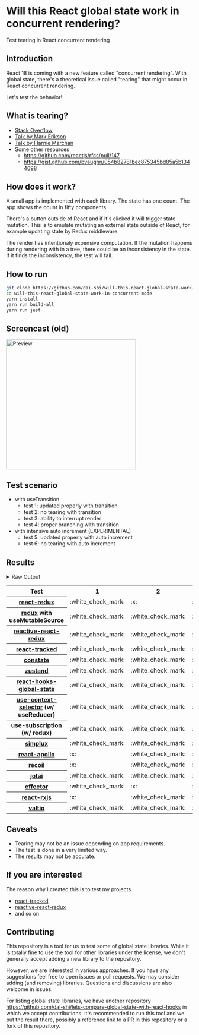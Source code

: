 # Will this React global state work in concurrent rendering?

Test tearing in React concurrent rendering

## Introduction

React 18 is coming with a new feature called "concurrent rendering".
With global state, there's a theoretical issue called "tearing"
that might occur in React concurrent rendering.

Let's test the behavior!

## What is tearing?

- [Stack Overflow](https://stackoverflow.com/questions/54891675/what-is-tearing-in-the-context-of-the-react-redux)
- [Talk by Mark Erikson](https://www.youtube.com/watch?v=yOZ4Ml9LlWE&t=933s)
- [Talk by Flarnie Marchan](https://www.youtube.com/watch?v=V1Ly-8Z1wQA&t=1079s)
- Some other resources
  - https://github.com/reactjs/rfcs/pull/147
  - https://gist.github.com/bvaughn/054b82781bec875345bd85a5b1344698

## How does it work?

A small app is implemented with each library.
The state has one count.
The app shows the count in fifty components.

There's a button outside of React and
if it's clicked it will trigger state mutation.
This is to emulate mutating an external state outside of React,
for example updating state by Redux middleware.

The render has intentionaly expensive computation.
If the mutation happens during rendering with in a tree,
there could be an inconsistency in the state.
If it finds the inconsistency, the test will fail.

## How to run

```bash
git clone https://github.com/dai-shi/will-this-react-global-state-work-in-concurrent-mode.git
cd will-this-react-global-state-work-in-concurrent-mode
yarn install
yarn run build-all
yarn run jest
```

## Screencast (old)

<img src="https://user-images.githubusercontent.com/490574/61502196-ce109200-aa0d-11e9-9efc-6203545d367c.gif" alt="Preview" width="350" />

## Test scenario

- with useTransition
  - test 1: updated properly with transition
  - test 2: no tearing with transition
  - test 3: ability to interrupt render
  - test 4: proper branching with transition
- with intensive auto increment (EXPERIMENTAL)
  - test 5: updated properly with auto increment
  - test 6: no tearing with auto increment

## Results

<details>
<summary>Raw Output</summary>

```
  react-redux
    with useTransition
      ✓ test 1: updated properly with transition (2729 ms)
      ✕ test 2: no tearing with transition (52 ms)
      ✓ test 3: ability to interrupt render
      ✕ test 4: proper branching with transition (7164 ms)
    with intensive auto increment
      ✓ test 5: updated properly with auto increment (2260 ms)
      ✕ test 6: no tearing with auto increment (1 ms)
  redux-use-mutable-source
    with useTransition
      ✓ test 1: updated properly with transition (2741 ms)
      ✓ test 2: no tearing with transition (122 ms)
      ✓ test 3: ability to interrupt render
      ✕ test 4: proper branching with transition (7536 ms)
    with intensive auto increment
      ✓ test 5: updated properly with auto increment (2257 ms)
      ✕ test 6: no tearing with auto increment (1 ms)
  reactive-react-redux
    with useTransition
      ✓ test 1: updated properly with transition (2718 ms)
      ✓ test 2: no tearing with transition (121 ms)
      ✓ test 3: ability to interrupt render
      ✕ test 4: proper branching with transition (7535 ms)
    with intensive auto increment
      ✓ test 5: updated properly with auto increment (2241 ms)
      ✕ test 6: no tearing with auto increment (1 ms)
  react-tracked
    with useTransition
      ✓ test 1: updated properly with transition (3585 ms)
      ✓ test 2: no tearing with transition (25 ms)
      ✓ test 3: ability to interrupt render (1 ms)
      ✓ test 4: proper branching with transition (5430 ms)
    with intensive auto increment
      ✓ test 5: updated properly with auto increment (6174 ms)
      ✓ test 6: no tearing with auto increment
  constate
    with useTransition
      ✓ test 1: updated properly with transition (2749 ms)
      ✓ test 2: no tearing with transition (48 ms)
      ✓ test 3: ability to interrupt render
      ✓ test 4: proper branching with transition (3415 ms)
    with intensive auto increment
      ✓ test 5: updated properly with auto increment (4040 ms)
      ✓ test 6: no tearing with auto increment (1 ms)
  zustand
    with useTransition
      ✓ test 1: updated properly with transition (3580 ms)
      ✓ test 2: no tearing with transition (121 ms)
      ✓ test 3: ability to interrupt render
      ✕ test 4: proper branching with transition (7518 ms)
    with intensive auto increment
      ✕ test 5: updated properly with auto increment (13232 ms)
      ✕ test 6: no tearing with auto increment (5 ms)
  react-hooks-global-state
    with useTransition
      ✓ test 1: updated properly with transition (3467 ms)
      ✓ test 2: no tearing with transition (28 ms)
      ✓ test 3: ability to interrupt render
      ✕ test 4: proper branching with transition (7208 ms)
    with intensive auto increment
      ✕ test 5: updated properly with auto increment (13235 ms)
      ✕ test 6: no tearing with auto increment (19 ms)
  use-context-selector
    with useTransition
      ✓ test 1: updated properly with transition (3586 ms)
      ✓ test 2: no tearing with transition (38 ms)
      ✓ test 3: ability to interrupt render (1 ms)
      ✓ test 4: proper branching with transition (5427 ms)
    with intensive auto increment
      ✓ test 5: updated properly with auto increment (6172 ms)
      ✓ test 6: no tearing with auto increment (1 ms)
  use-subscription
    with useTransition
      ✓ test 1: updated properly with transition (3529 ms)
      ✓ test 2: no tearing with transition (121 ms)
      ✓ test 3: ability to interrupt render
      ✕ test 4: proper branching with transition (7534 ms)
    with intensive auto increment
      ✕ test 5: updated properly with auto increment (13238 ms)
      ✕ test 6: no tearing with auto increment (12 ms)
  react-state
    with useTransition
      ✓ test 1: updated properly with transition (2777 ms)
      ✓ test 2: no tearing with transition (61 ms)
      ✓ test 3: ability to interrupt render (1 ms)
      ✓ test 4: proper branching with transition (3392 ms)
    with intensive auto increment
      ✓ test 5: updated properly with auto increment (4023 ms)
      ✓ test 6: no tearing with auto increment (1 ms)
  simplux
    with useTransition
      ✓ test 1: updated properly with transition (2833 ms)
      ✓ test 2: no tearing with transition (50 ms)
      ✓ test 3: ability to interrupt render
      ✕ test 4: proper branching with transition (7376 ms)
    with intensive auto increment
      ✓ test 5: updated properly with auto increment (4143 ms)
      ✓ test 6: no tearing with auto increment
  react-apollo
    with useTransition
      ✕ test 1: updated properly with transition (6027 ms)
      ✓ test 2: no tearing with transition (59 ms)
      ✕ test 3: ability to interrupt render (2 ms)
      ✕ test 4: proper branching with transition (4606 ms)
    with intensive auto increment
      ✓ test 5: updated properly with auto increment (3096 ms)
      ✓ test 6: no tearing with auto increment (1 ms)
  recoil
    with useTransition
      ✕ test 1: updated properly with transition (8594 ms)
      ✓ test 2: no tearing with transition (54 ms)
      ✕ test 3: ability to interrupt render (2 ms)
      ✕ test 4: proper branching with transition (6335 ms)
    with intensive auto increment
      ✓ test 5: updated properly with auto increment (4084 ms)
      ✓ test 6: no tearing with auto increment (1 ms)
  jotai
    with useTransition
      ✓ test 1: updated properly with transition (3588 ms)
      ✓ test 2: no tearing with transition (122 ms)
      ✓ test 3: ability to interrupt render
      ✕ test 4: proper branching with transition (7554 ms)
    with intensive auto increment
      ✕ test 5: updated properly with auto increment (13266 ms)
      ✕ test 6: no tearing with auto increment (4 ms)
  effector
    with useTransition
      ✓ test 1: updated properly with transition (2730 ms)
      ✕ test 2: no tearing with transition (51 ms)
      ✓ test 3: ability to interrupt render (1 ms)
      ✕ test 4: proper branching with transition (7219 ms)
    with intensive auto increment
      ✓ test 5: updated properly with auto increment (2246 ms)
      ✕ test 6: no tearing with auto increment (1 ms)
  react-rxjs
    with useTransition
      ✕ test 1: updated properly with transition (6019 ms)
      ✓ test 2: no tearing with transition (53 ms)
      ✕ test 3: ability to interrupt render (1 ms)
      ✕ test 4: proper branching with transition (4583 ms)
    with intensive auto increment
      ✓ test 5: updated properly with auto increment (3050 ms)
      ✓ test 6: no tearing with auto increment (2 ms)
  valtio
    with useTransition
      ✓ test 1: updated properly with transition (3509 ms)
      ✓ test 2: no tearing with transition (23 ms)
      ✓ test 3: ability to interrupt render
      ✕ test 4: proper branching with transition (7221 ms)
    with intensive auto increment
      ✕ test 5: updated properly with auto increment (13274 ms)
      ✕ test 6: no tearing with auto increment (2 ms)
```

</details>

<table>
  <tr>
    <th>Test</th>
    <th>1</th>
    <th>2</th>
    <th>3</th>
    <th>4</th>
    <th>5</th>
    <th>6</th>
  </tr>

  <tr>
    <th><a href="https://react-redux.js.org">react-redux</a></th>
    <td>:white_check_mark:</td>
    <td>:x:</td>
    <td>:white_check_mark:</td>
    <td>:x:</td>
    <td>:white_check_mark:</td>
    <td>:x:</td>
  </tr>

  <tr>
    <th><a href="https://redux.js.org">redux</a> with useMutableSource</th>
    <td>:white_check_mark:</td>
    <td>:white_check_mark:</td>
    <td>:white_check_mark:</td>
    <td>:x:</td>
    <td>:white_check_mark:</td>
    <td>:x:</td>
  </tr>

  <tr>
    <th><a href="https://github.com/dai-shi/reactive-react-redux">reactive-react-redux</a></th>
    <td>:white_check_mark:</td>
    <td>:white_check_mark:</td>
    <td>:white_check_mark:</td>
    <td>:x:</td>
    <td>:white_check_mark:</td>
    <td>:x:</td>
  </tr>

  <tr>
    <th><a href="https://react-tracked.js.org">react-tracked</a></th>
    <td>:white_check_mark:</td>
    <td>:white_check_mark:</td>
    <td>:white_check_mark:</td>
    <td>:white_check_mark:</td>
    <td>:white_check_mark:</td>
    <td>:white_check_mark:</td>
  </tr>

  <tr>
    <th><a href="https://github.com/diegohaz/constate">constate</a></th>
    <td>:white_check_mark:</td>
    <td>:white_check_mark:</td>
    <td>:white_check_mark:</td>
    <td>:white_check_mark:</td>
    <td>:white_check_mark:</td>
    <td>:white_check_mark:</td>
  </tr>

  <tr>
    <th><a href="https://github.com/pmndrs/zustand">zustand</a></th>
    <td>:white_check_mark:</td>
    <td>:white_check_mark:</td>
    <td>:white_check_mark:</td>
    <td>:x:</td>
    <td>:x:</td>
    <td>:x:</td>
  </tr>

  <tr>
    <th><a href="https://github.com/dai-shi/react-hooks-global-state">react-hooks-global-state</a></th>
    <td>:white_check_mark:</td>
    <td>:white_check_mark:</td>
    <td>:white_check_mark:</td>
    <td>:x:</td>
    <td>:x:</td>
    <td>:x:</td>
  </tr>

  <tr>
    <th><a href="https://github.com/dai-shi/use-context-selector">use-context-selector</a> (w/ useReducer)</th>
    <td>:white_check_mark:</td>
    <td>:white_check_mark:</td>
    <td>:white_check_mark:</td>
    <td>:white_check_mark:</td>
    <td>:white_check_mark:</td>
    <td>:white_check_mark:</td>
  </tr>

  <tr>
    <th><a href="https://github.com/facebook/react/tree/master/packages/use-subscription">use-subscription</a> (w/ redux)</th>
    <td>:white_check_mark:</td>
    <td>:white_check_mark:</td>
    <td>:white_check_mark:</td>
    <td>:x:</td>
    <td>:x:</td>
    <td>:x:</td>
  </tr>

  <tr>
    <th><a href="https://github.com/MrWolfZ/simplux">simplux</a></th>
    <td>:white_check_mark:</td>
    <td>:white_check_mark:</td>
    <td>:white_check_mark:</td>
    <td>:x:</td>
    <td>:white_check_mark:</td>
    <td>:white_check_mark:</td>
  </tr>

  <tr>
    <th><a href="https://github.com/apollographql/react-apollo">react-apollo</a></th>
    <td>:x:</td>
    <td>:white_check_mark:</td>
    <td>:x:</td>
    <td>:x:</td>
    <td>:white_check_mark:</td>
    <td>:white_check_mark:</td>
  </tr>

  <tr>
    <th><a href="https://recoiljs.org">recoil</a></th>
    <td>:x:</td>
    <td>:white_check_mark:</td>
    <td>:x:</td>
    <td>:x:</td>
    <td>:white_check_mark:</td>
    <td>:white_check_mark:</td>
  </tr>

  <tr>
    <th><a href="https://github.com/pmndrs/jotai">jotai</a></th>
    <td>:white_check_mark:</td>
    <td>:white_check_mark:</td>
    <td>:white_check_mark:</td>
    <td>:x:</td>
    <td>:x:</td>
    <td>:x:</td>
  </tr>

  <tr>
    <th><a href="https://github.com/zerobias/effector">effector</a></th>
    <td>:white_check_mark:</td>
    <td>:x:</td>
    <td>:white_check_mark:</td>
    <td>:x:</td>
    <td>:white_check_mark:</td>
    <td>:x:</td>
  </tr>

  <tr>
    <th><a href="https://react-rxjs.org">react-rxjs</a></th>
    <td>:x:</td>
    <td>:white_check_mark:</td>
    <td>:x:</td>
    <td>:x:</td>
    <td>:white_check_mark:</td>
    <td>:white_check_mark:</td>
  </tr>

  <tr>
    <th><a href="https://github.com/pmndrs/valtio">valtio</a></th>
    <td>:white_check_mark:</td>
    <td>:white_check_mark:</td>
    <td>:white_check_mark:</td>
    <td>:x:</td>
    <td>:x:</td>
    <td>:x:</td>
  </tr>

</table>

## Caveats

- Tearing may not be an issue depending on app requirements.
- The test is done in a very limited way.
- The results may not be accurate.

## If you are interested

The reason why I created this is to test my projects.

- [react-tracked](https://github.com/dai-shi/react-tracked)
- [reactive-react-redux](https://github.com/dai-shi/reactive-react-redux)
- and so on

## Contributing

This repository is a tool for us to test some of global state libraries.
While it is totally fine to use the tool for other libraries under the license,
we don't generally accept adding a new library to the repository.

However, we are interested in various approaches.
If you have any suggestions feel free to open issues or pull requests.
We may consider adding (and removing) libraries.
Questions and discussions are also welcome in issues.

For listing global state libraries, we have another repository
https://github.com/dai-shi/lets-compare-global-state-with-react-hooks
in which we accept contributions. It's recommended to run this tool
and we put the result there, possibly a reference link to a PR
in this repository or a fork of this repository.
